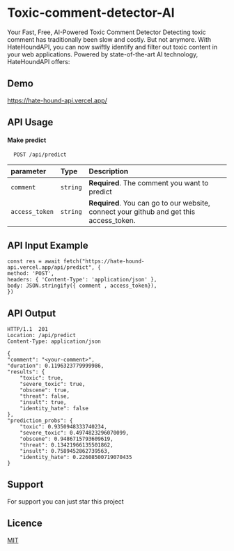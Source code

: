 # Toxic-comment-detector-AI

Your Fast, Free, AI-Powered Toxic Comment Detector
Detecting toxic comment has traditionally been slow and costly. But not anymore. With HateHoundAPI, you can now swiftly identify and filter out toxic content in your web applications. Powered by state-of-the-art AI technology, HateHoundAPI offers:

## Demo

https://hate-hound-api.vercel.app/

## API Usage

#### Make predict

```
  POST /api/predict
```

| parameter      | Type     | Description                                                                             |
| :------------- | :------- | :-------------------------------------------------------------------------------------- |
| `comment`      | `string` | **Required**. The comment you want to predict                                           |
| `access_token` | `string` | **Required**. You can go to our website, connect your github and get this access_token. |

## API Input Example

    const res = await fetch("https://hate-hound-api.vercel.app/api/predict", {
    method: 'POST',
    headers: { 'Content-Type': 'application/json' },
    body: JSON.stringify({ comment , access_token}),
    })

## API Output

    HTTP/1.1  201
    Location: /api/predict
    Content-Type: application/json

    {
    "comment": "<your-comment>",
    "duration": 0.1196323779999986,
    "results": {
        "toxic": true,
        "severe_toxic": true,
        "obscene": true,
        "threat": false,
        "insult": true,
        "identity_hate": false
    },
    "prediction_probs": {
        "toxic": 0.9350948333740234,
        "severe_toxic": 0.4974823296070099,
        "obscene": 0.9486715793609619,
        "threat": 0.13421966135501862,
        "insult": 0.7589452862739563,
        "identity_hate": 0.22608500719070435
    }

## Support

For support you can just star this project

## Licence

[MIT](https://choosealicense.com/licenses/mit/)
